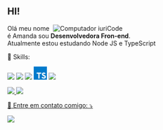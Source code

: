 ## HI!

<img src="https://raw.githubusercontent.com/MicaelliMedeiros/micaellimedeiros/master/image/computer-illustration.png" min-width="400px" max-width="400px" width="400px" align="right" alt="Computador iuriCode">

<p align="left"> 
 Olá meu nome é Amanda sou  <strong>Desenvolvedora Fron-end</strong>.<br>
 Atualmente  estou estudando Node JS e TypeScript
</p>

<p align="left">
  🦄 Skills:  <div> 
    <img height="30" src="https://user-images.githubusercontent.com/89158507/129959206-210526e1-6fc0-404c-8af0-62a3668707f6.png">
    <img height="30" src="https://user-images.githubusercontent.com/89158507/129959874-74a32689-01d1-4dff-bdb4-cb598ecfd0cf.png">
    <img height ="30" src="https://user-images.githubusercontent.com/89158507/129976256-4baef179-12f1-4ee6-8132-262ca9665a39.png">
    <img height="30" src="https://raw.githubusercontent.com/github/explore/80688e429a7d4ef2fca1e82350fe8e3517d3494d/topics/typescript/typescript.png">
    <img height="30" src="https://user-images.githubusercontent.com/89158507/129960243-6fb98a10-4840-4f30-ac11-e1301fc47f05.png">
    
  </div>
</p>


<div> 
  <a href= "https://github.com/amandaduuaarte">
    <img height= "150cm"  src="https://github-readme-stats.vercel.app/api?username=amandaduuaarte&show_icons=true&count_private=true&theme=omni&custom_title=Minhas informações">
    <img height = "150cm" src="https://github-readme-stats.vercel.app/api/top-langs/?username=amandaduuaarte&theme=omni&layout=compact&custom_title=Linguagens mais usadas"/>
    </div>
  
  
  <p align="left">
  💌 Entre em contato comigo: ⤵️
</p>
  
<div> 
 <a href:mailto:"amandaduuaarte@gmail.com"> <img src="https://img.shields.io/badge/Gmail-D14836?style=for-the-badge&logo=gmail&logoColor=white"></a>
  <!--Colocar o link do linkedin-->
  </div>

